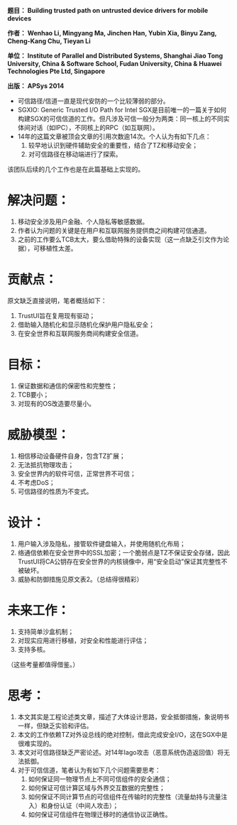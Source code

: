 **题目： Building trusted path on untrusted device drivers for mobile devices**

**作者： Wenhao Li, Mingyang Ma, Jinchen Han, Yubin Xia, Binyu Zang, Cheng-Kang Chu, Tieyan Li**

**单位： Institute of Parallel and Distributed Systems, Shanghai Jiao Tong University, China & Software School, Fudan University, China & Huawei Technologies Pte Ltd, Singapore**

**出版： APSys 2014**

* 可信路径/信道一直是现代安防的一个比较薄弱的部分。
* SGXIO: Generic Trusted I/O Path for Intel SGX是目前唯一的一篇关于如何构建SGX的可信信道的工作。但凡涉及可信一般分为两类：同一核上的不同实体间对话（如IPC），不同核上的RPC（如互联网）。
* 14年的这篇文章被顶会文章的引用次数逾14次。个人认为有如下几点：
    1. 较早地认识到硬件辅助安全的重要性，结合了TZ和移动安全；
    2. 对可信路径在移动端进行了探索。

该团队后续的几个工作也是在此篇基础上实现的。

# 解决问题：
1. 移动安全涉及用户金融、个人隐私等敏感数据。
2. 作者认为问题的关键是在用户和互联网服务提供商之间构建可信通道。
3. 之前的工作要么TCB太大，要么借助特殊的设备实现（这一点缺乏引文作为论据），可移植性太差。

# 贡献点：
原文缺乏直接说明，笔者概括如下：
1. TrustUI旨在复用现有驱动；
2. 借助输入随机化和显示随机化保护用户隐私安全；
3. 在安全世界和互联网服务商间构建安全信道。

# 目标：
1. 保证数据和通信的保密性和完整性；
2. TCB要小；
3. 对现有的OS改造要尽量小。

# 威胁模型：
1. 相信移动设备硬件自身，包含TZ扩展；
2. 无法抵抗物理攻击；
3. 安全世界内的软件可信，正常世界不可信；
4. 不考虑DoS；
5. 可信路径的性质为不变式。

# 设计：
1. 用户输入涉及隐私，接管软件键盘输入，并使用随机化布局；
2. 络通信依赖在安全世界中的SSL加密；一个脆弱点是TZ不保证安全存储，因此TrustUI将CA公钥存在安全世界的内核镜像中，用“安全启动”保证其完整性不被破坏。
3. 威胁和防御措施见原文表2。（总结得很精彩）

# 未来工作：
1. 支持简单沙盒机制；
2. 对现实应用进行移植，对安全和性能进行评估；
3. 支持多核。

（这些考量都值得借鉴。）

# 思考：
1. 本文其实是工程论述类文章，描述了大体设计思路，安全抵御措施，象说明书一样，但缺乏实验和评估。
2. 本文的工作依赖TZ对外设总线的绝对控制，借此完成安全I/O，这在SGX中是很难实现的。
3. 本文对可信路径缺乏严密论述。对14年Iago攻击（恶意系统伪造返回值）将无法抵御。
4. 对于可信信道，笔者认为有如下几个问题需要思考：
    1. 如何保证同一物理节点上不同可信组件的安全通信；
    2. 如何保证可信计算区域与外界交互数据的完整性；
    3. 如何保证不同计算节点的可信组件在传输时的完整性（流量劫持与流量注入）和身份认证（中间人攻击）；
    4. 如何保证可信组件在物理迁移时的通信协议正确性。
